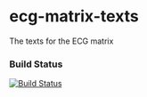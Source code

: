 ecg-matrix-texts
================

The texts for the ECG matrix

### Build Status
[![Build Status](https://travis-ci.org/ecogood/ecg-matrix-texts.svg?branch=master)](https://travis-ci.org/ecogood/ecg-matrix-texts)
